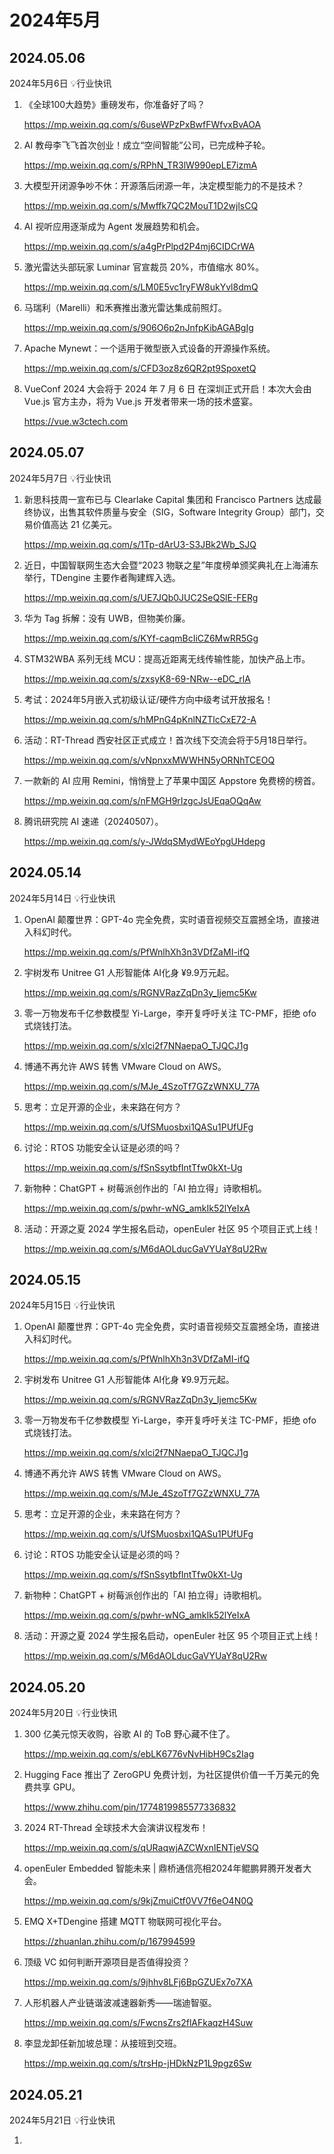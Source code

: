 # 2024年5月



## 2024.05.06

2024年5月6日 💡行业快讯

1. 《全球100大趋势》重磅发布，你准备好了吗？

   https://mp.weixin.qq.com/s/6useWPzPxBwfFWfvxBvAOA

2. AI 教母李飞飞首次创业！成立“空间智能”公司，已完成种子轮。

   https://mp.weixin.qq.com/s/RPhN_TR3lW990epLE7izmA

3. 大模型开闭源争吵不休：开源落后闭源一年，决定模型能力的不是技术？

   https://mp.weixin.qq.com/s/Mwffk7QC2MouT1D2wjlsCQ

4. AI 视听应用逐渐成为 Agent 发展趋势和机会。

   https://mp.weixin.qq.com/s/a4gPrPlpd2P4mj6CIDCrWA

5. 激光雷达头部玩家 Luminar 官宣裁员 20%，市值缩水 80%。

   https://mp.weixin.qq.com/s/LM0E5vc1ryFW8ukYvl8dmQ

6. 马瑞利（Marelli）和禾赛推出激光雷达集成前照灯。

   https://mp.weixin.qq.com/s/906O6p2nJnfpKibAGABgIg

7. Apache Mynewt：一个适用于微型嵌入式设备的开源操作系统。

   https://mp.weixin.qq.com/s/CFD3oz8z6QR2pt9SpoxetQ

8. VueConf 2024 大会将于 2024 年 7 月 6 日 在深圳正式开启！本次大会由 Vue.js 官方主办，将为 Vue.js 开发者带来一场的技术盛宴。

   https://vue.w3ctech.com



## 2024.05.07

2024年5月7日 💡行业快讯

1. 新思科技周一宣布已与 Clearlake Capital 集团和 Francisco Partners 达成最终协议，出售其软件质量与安全（SIG，Software Integrity Group）部门，交易价值高达 21 亿美元。

   https://mp.weixin.qq.com/s/1Tp-dArU3-S3JBk2Wb_SJQ

2. 近日，中国智联网生态大会暨“2023 物联之星”年度榜单颁奖典礼在上海浦东举行，TDengine 主要作者陶建辉入选。

   https://mp.weixin.qq.com/s/UE7JQb0JUC2SeQSlE-FERg

3. 华为 Tag 拆解：没有 UWB，但物美价廉。

   https://mp.weixin.qq.com/s/KYf-caqmBcIiCZ6MwRR5Gg

4. STM32WBA 系列无线 MCU：提高近距离无线传输性能，加快产品上市。

   https://mp.weixin.qq.com/s/zxsyK8-69-NRw--eDC_rlA

5. 考试：2024年5月嵌入式初级认证/硬件方向中级考试开放报名！

   https://mp.weixin.qq.com/s/hMPnG4pKnlNZTlcCxE72-A

6. 活动：RT-Thread 西安社区正式成立！首次线下交流会将于5月18日举行。

   https://mp.weixin.qq.com/s/vNpnxxMWWHN5yORNhTCEOQ

7. 一款新的 AI 应用 Remini，悄悄登上了苹果中国区 Appstore 免费榜的榜首。

   https://mp.weixin.qq.com/s/nFMGH9rIzgcJsUEqaOQqAw

8. 腾讯研究院 AI 速递（20240507）。

   https://mp.weixin.qq.com/s/y-JWdqSMydWEoYpgUHdepg



## 2024.05.14

2024年5月14日 💡行业快讯

1. OpenAI 颠覆世界：GPT-4o 完全免费，实时语音视频交互震撼全场，直接进入科幻时代。

   https://mp.weixin.qq.com/s/PfWnlhXh3n3VDfZaMI-ifQ

2. 宇树发布 Unitree G1 人形智能体 AI化身 ¥9.9万元起。

   https://mp.weixin.qq.com/s/RGNVRazZqDn3y_Ijemc5Kw

3. 零一万物发布千亿参数模型 Yi-Large，李开复呼吁关注 TC-PMF，拒绝 ofo 式烧钱打法。

   https://mp.weixin.qq.com/s/xlci2f7NNaepaO_TJQCJ1g

4. 博通不再允许 AWS 转售 VMware Cloud on AWS。

   https://mp.weixin.qq.com/s/MJe_4SzoTf7GZzWNXU_77A

5. 思考：立足开源的企业，未来路在何方？

   https://mp.weixin.qq.com/s/UfSMuosbxi1QASu1PUfUFg

6. 讨论：RTOS 功能安全认证是必须的吗？

   https://mp.weixin.qq.com/s/fSnSsytbfIntTfw0kXt-Ug

7. 新物种：ChatGPT + 树莓派创作出的「AI 拍立得」诗歌相机。

   https://mp.weixin.qq.com/s/pwhr-wNG_amkIk52lYeIxA

8. 活动：开源之夏 2024 学生报名启动，openEuler 社区 95 个项目正式上线！

   https://mp.weixin.qq.com/s/M6dAOLducGaVYUaY8qU2Rw



## 2024.05.15

2024年5月15日 💡行业快讯

1. OpenAI 颠覆世界：GPT-4o 完全免费，实时语音视频交互震撼全场，直接进入科幻时代。

   https://mp.weixin.qq.com/s/PfWnlhXh3n3VDfZaMI-ifQ

2. 宇树发布 Unitree G1 人形智能体 AI化身 ¥9.9万元起。

   https://mp.weixin.qq.com/s/RGNVRazZqDn3y_Ijemc5Kw

3. 零一万物发布千亿参数模型 Yi-Large，李开复呼吁关注 TC-PMF，拒绝 ofo 式烧钱打法。

   https://mp.weixin.qq.com/s/xlci2f7NNaepaO_TJQCJ1g

4. 博通不再允许 AWS 转售 VMware Cloud on AWS。

   https://mp.weixin.qq.com/s/MJe_4SzoTf7GZzWNXU_77A

5. 思考：立足开源的企业，未来路在何方？

   https://mp.weixin.qq.com/s/UfSMuosbxi1QASu1PUfUFg

6. 讨论：RTOS 功能安全认证是必须的吗？

   https://mp.weixin.qq.com/s/fSnSsytbfIntTfw0kXt-Ug

7. 新物种：ChatGPT + 树莓派创作出的「AI 拍立得」诗歌相机。

   https://mp.weixin.qq.com/s/pwhr-wNG_amkIk52lYeIxA

8. 活动：开源之夏 2024 学生报名启动，openEuler 社区 95 个项目正式上线！

   https://mp.weixin.qq.com/s/M6dAOLducGaVYUaY8qU2Rw



## 2024.05.20

2024年5月20日 💡行业快讯

1. 300 亿美元惊天收购，谷歌 AI 的 ToB 野心藏不住了。

   https://mp.weixin.qq.com/s/ebLK6776vNvHibH9Cs2Iag

2. Hugging Face 推出了 ZeroGPU 免费计划，为社区提供价值一千万美元的免费共享 GPU。

   https://www.zhihu.com/pin/1774819985577336832

3. 2024 RT-Thread 全球技术大会演讲议程发布！

   https://mp.weixin.qq.com/s/qURaqwjAZCWxnIENTjeVSQ

4. openEuler Embedded 智能未来 | 鼎桥通信亮相2024年鲲鹏昇腾开发者大会。

   https://mp.weixin.qq.com/s/9kjZmuiCtf0VV7f6eO4N0Q

5. EMQ X+TDengine 搭建 MQTT 物联网可视化平台。

   https://zhuanlan.zhihu.com/p/167994599

6. 顶级 VC 如何判断开源项目是否值得投资？

   https://mp.weixin.qq.com/s/9jhhv8LFj6BpGZUEx7o7XA

7. 人形机器人产业链谐波减速器新秀——瑞迪智驱。

   https://mp.weixin.qq.com/s/FwcnsZrs2flAFkaqzH4Suw

8. 李显龙卸任新加坡总理：从接班到交班。

   https://mp.weixin.qq.com/s/trsHp-jHDkNzP1L9pgz6Sw



## 2024.05.21

2024年5月21日 💡行业快讯

1. 
